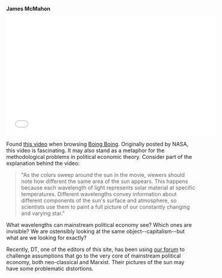 <b>James McMahon</b>

<iframe src="//www.youtube.com/embed/kS57VH3QN1g?rel=0" width="560" height="315" frameborder="0" allowfullscreen="allowfullscreen"></iframe>

Found <a href="http://boingboing.net/2013/12/19/the-color-of-the-sun.html#more-275345">this video</a> when browsing <a href="http://boingboing.net/">Boing Boing</a>. Originally posted by NASA, this video is fascinating. It may also stand as a metaphor for the methodological problems in political economic theory. Consider part of the explanation behind the video:

<blockquote>
"As the colors sweep around the sun in the movie, viewers should note how different the same area of the sun appears. This happens because each wavelength of light represents solar material at specific temperatures. Different wavelengths convey information about different components of the sun's surface and atmosphere, so scientists use them to paint a full picture of our constantly changing and varying star."
</blockquote>

What wavelengths can mainstream political economy see? Which ones are invisible? We are ostensibly looking at the same object--capitalism--but what are we looking for exactly?

Recently, DT, one of the editors of this site, has been using <a href="https://capitalaspower.apps01.yorku.ca/forum/" target="_blank" rel="noopener noreferrer">our forum</a> to challenge assumptions that go to the very core of mainstream political economy, both neo-classical and Marxist. Their pictures of the sun may have some problematic distortions.

